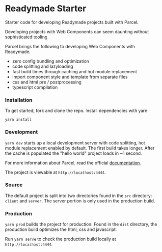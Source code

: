 # Readymade Starter

Starter code for developing Readymade projects built with Parcel.

Developing projects with Web Components can seem daunting without sophisticated tooling.

Parcel brings the following to developing Web Components with Readymade.

- zero config bundling and optimization
- code splitting and lazyloading
- fast build times through caching and hot module replacement
- import component style and template from separate files
- css and html pre / postprocessing
- typescript compilation

### Installation

To get started, fork and clone the repo. Install dependencies with yarn.

`yarn install`

### Development

`yarn dev` starts up a local development server with code splitting, hot module replacement enabled by default. The first build takes longer. After the cache is populated the "hello world" project loads in ~1 second.

For more information about Parcel, read the official [documentation](https://parceljs.org/getting_started.html).

The project is viewable at `http://localhost:4444`.

### Source

The default project is split into two directories found in the `src` directory: `client` and `server`. The server portion is only used in the production build.

### Production

`yarn prod` builds the project for production. Found in the `dist` directory, the production build optimizes the html, css and javascript.

Run `yarn serve` to check the production build locally at `http://localhost:4444`.
